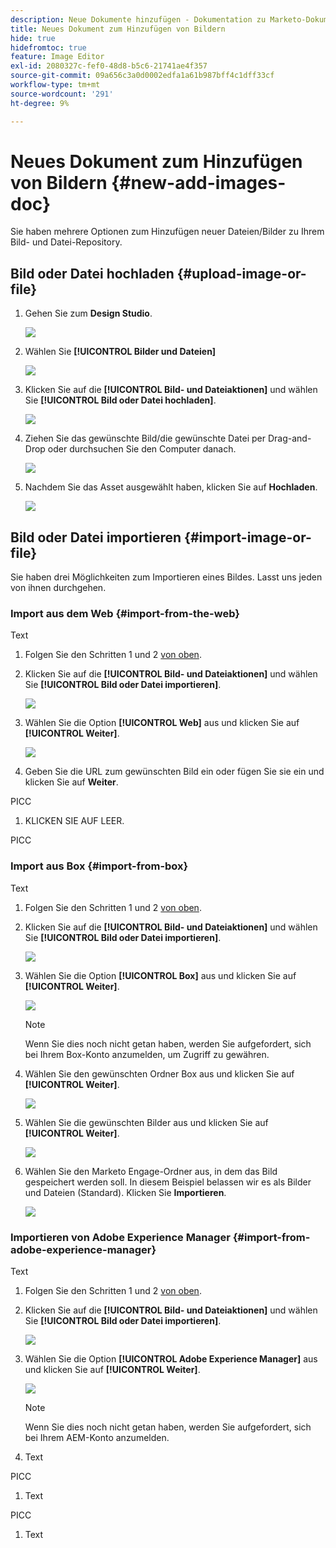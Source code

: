 ```yaml
---
description: Neue Dokumente hinzufügen - Dokumentation zu Marketo-Dokumenten - Produktdokumentation
title: Neues Dokument zum Hinzufügen von Bildern
hide: true
hidefromtoc: true
feature: Image Editor
exl-id: 2080327c-fef0-48d8-b5c6-21741ae4f357
source-git-commit: 09a656c3a0d0002edfa1a61b987bff4c1dff33cf
workflow-type: tm+mt
source-wordcount: '291'
ht-degree: 9%

---
```


# Neues Dokument zum Hinzufügen von Bildern {#new-add-images-doc}

Sie haben mehrere Optionen zum Hinzufügen neuer Dateien/Bilder zu Ihrem Bild- und Datei-Repository.

## Bild oder Datei hochladen {#upload-image-or-file}

1. Gehen Sie zum **Design Studio**.

   ![](assets/add-images-and-files-to-marketo-1.png)

1. Wählen Sie **[!UICONTROL Bilder und Dateien]**

   ![](assets/add-images-and-files-to-marketo-2.png)

1. Klicken Sie auf die **[!UICONTROL Bild- und Dateiaktionen]** und wählen Sie **[!UICONTROL Bild oder Datei hochladen]**.

   ![](assets/add-images-and-files-to-marketo-3.png)

1. Ziehen Sie das gewünschte Bild/die gewünschte Datei per Drag-and-Drop oder durchsuchen Sie den Computer danach.

   ![](assets/add-images-and-files-to-marketo-4.png)

1. Nachdem Sie das Asset ausgewählt haben, klicken Sie auf **Hochladen**.

   ![](assets/add-images-and-files-to-marketo-5.png)

## Bild oder Datei importieren {#import-image-or-file}

Sie haben drei Möglichkeiten zum Importieren eines Bildes. Lasst uns jeden von ihnen durchgehen.

### Import aus dem Web {#import-from-the-web}

Text

1. Folgen Sie den Schritten 1 und 2 [von oben](#upload-image-or-file).

1. Klicken Sie auf die **[!UICONTROL Bild- und Dateiaktionen]** und wählen Sie **[!UICONTROL Bild oder Datei importieren]**.

   ![](assets/add-images-and-files-to-marketo-6.png)

1. Wählen Sie die Option **[!UICONTROL Web]** aus und klicken Sie auf **[!UICONTROL Weiter]**.

   ![](assets/add-images-and-files-to-marketo-7.png)

1. Geben Sie die URL zum gewünschten Bild ein oder fügen Sie sie ein und klicken Sie auf **Weiter**.

PICC

1. KLICKEN SIE AUF LEER.

PICC

### Import aus Box {#import-from-box}

Text

1. Folgen Sie den Schritten 1 und 2 [von oben](#upload-image-or-file).

1. Klicken Sie auf die **[!UICONTROL Bild- und Dateiaktionen]** und wählen Sie **[!UICONTROL Bild oder Datei importieren]**.

   ![](assets/add-images-and-files-to-marketo-10.png)

1. Wählen Sie die Option **[!UICONTROL Box]** aus und klicken Sie auf **[!UICONTROL Weiter]**.

   ![](assets/add-images-and-files-to-marketo-11.png)

   >[!NOTE]
   >
   >Wenn Sie dies noch nicht getan haben, werden Sie aufgefordert, sich bei Ihrem Box-Konto anzumelden, um Zugriff zu gewähren.

1. Wählen Sie den gewünschten Ordner Box aus und klicken Sie auf **[!UICONTROL Weiter]**.

   ![](assets/add-images-and-files-to-marketo-12.png)

1. Wählen Sie die gewünschten Bilder aus und klicken Sie auf **[!UICONTROL Weiter]**.

   ![](assets/add-images-and-files-to-marketo-13.png)

1. Wählen Sie den Marketo Engage-Ordner aus, in dem das Bild gespeichert werden soll. In diesem Beispiel belassen wir es als Bilder und Dateien (Standard). Klicken Sie **Importieren**.

   ![](assets/add-images-and-files-to-marketo-14.png)

### Importieren von Adobe Experience Manager {#import-from-adobe-experience-manager}

Text

1. Folgen Sie den Schritten 1 und 2 [von oben](#upload-image-or-file).

1. Klicken Sie auf die **[!UICONTROL Bild- und Dateiaktionen]** und wählen Sie **[!UICONTROL Bild oder Datei importieren]**.

   ![](assets/add-images-and-files-to-marketo-15.png)

1. Wählen Sie die Option **[!UICONTROL Adobe Experience Manager]** aus und klicken Sie auf **[!UICONTROL Weiter]**.

   ![](assets/add-images-and-files-to-marketo-16.png)

   >[!NOTE]
   >
   >Wenn Sie dies noch nicht getan haben, werden Sie aufgefordert, sich bei Ihrem AEM-Konto anzumelden.

1. Text

PICC

1. Text

PICC

1. Text
